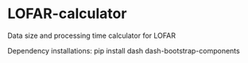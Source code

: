 # LOFAR-calculator
Data size and processing time calculator for LOFAR

Dependency installations:
pip install dash dash-bootstrap-components
